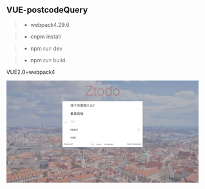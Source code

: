 VUE-postcodeQuery   
------
>* webpack4.29.6

>* cnpm install

>* npm run dev

>* npm run build

VUE2.0+webpack4


![运行截图](./src/assets/images/todolist.png)

